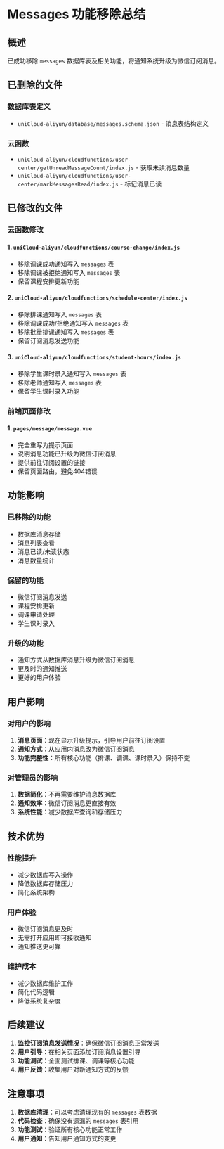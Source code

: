 # Messages 功能移除总结

## 概述
已成功移除 `messages` 数据库表及相关功能，将通知系统升级为微信订阅消息。

## 已删除的文件

### 数据库表定义
- `uniCloud-aliyun/database/messages.schema.json` - 消息表结构定义

### 云函数
- `uniCloud-aliyun/cloudfunctions/user-center/getUnreadMessageCount/index.js` - 获取未读消息数量
- `uniCloud-aliyun/cloudfunctions/user-center/markMessagesRead/index.js` - 标记消息已读

## 已修改的文件

### 云函数修改

#### 1. `uniCloud-aliyun/cloudfunctions/course-change/index.js`
- 移除调课成功通知写入 `messages` 表
- 移除调课被拒绝通知写入 `messages` 表
- 保留课程安排更新功能

#### 2. `uniCloud-aliyun/cloudfunctions/schedule-center/index.js`
- 移除排课通知写入 `messages` 表
- 移除调课成功/拒绝通知写入 `messages` 表
- 移除批量排课通知写入 `messages` 表
- 保留订阅消息发送功能

#### 3. `uniCloud-aliyun/cloudfunctions/student-hours/index.js`
- 移除学生课时录入通知写入 `messages` 表
- 移除老师通知写入 `messages` 表
- 保留学生课时录入功能

### 前端页面修改

#### 1. `pages/message/message.vue`
- 完全重写为提示页面
- 说明消息功能已升级为微信订阅消息
- 提供前往订阅设置的链接
- 保留页面路由，避免404错误

## 功能影响

### 已移除的功能
- 数据库消息存储
- 消息列表查看
- 消息已读/未读状态
- 消息数量统计

### 保留的功能
- 微信订阅消息发送
- 课程安排更新
- 调课申请处理
- 学生课时录入

### 升级的功能
- 通知方式从数据库消息升级为微信订阅消息
- 更及时的通知推送
- 更好的用户体验

## 用户影响

### 对用户的影响
1. **消息页面**：现在显示升级提示，引导用户前往订阅设置
2. **通知方式**：从应用内消息改为微信订阅消息
3. **功能完整性**：所有核心功能（排课、调课、课时录入）保持不变

### 对管理员的影响
1. **数据简化**：不再需要维护消息数据库
2. **通知效率**：微信订阅消息更直接有效
3. **系统性能**：减少数据库查询和存储压力

## 技术优势

### 性能提升
- 减少数据库写入操作
- 降低数据库存储压力
- 简化系统架构

### 用户体验
- 微信订阅消息更及时
- 无需打开应用即可接收通知
- 通知推送更可靠

### 维护成本
- 减少数据库维护工作
- 简化代码逻辑
- 降低系统复杂度

## 后续建议

1. **监控订阅消息发送情况**：确保微信订阅消息正常发送
2. **用户引导**：在相关页面添加订阅消息设置引导
3. **功能测试**：全面测试排课、调课等核心功能
4. **用户反馈**：收集用户对新通知方式的反馈

## 注意事项

1. **数据库清理**：可以考虑清理现有的 `messages` 表数据
2. **代码检查**：确保没有遗漏的 `messages` 表引用
3. **功能测试**：验证所有核心功能正常工作
4. **用户通知**：告知用户通知方式的变更
